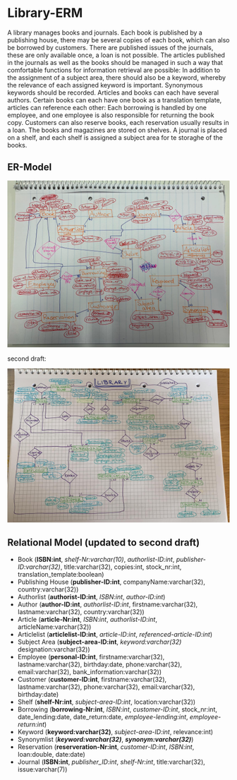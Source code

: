 # Library-ERM
A library manages books and journals. Each book is published by a publishing house, there may be several copies of each book, which can also be borrowed by customers. There are published issues of the journals, these are only available once, a loan is not possible.
The articles published in the journals as well as the books should be managed in such a way that comfortable functions for information retrieval are possible: In addition to the assignment of a subject area, there should also be a keyword, whereby the relevance of each assigned keyword is important. Synonymous keywords should be recorded. Articles and books can each have several authors. Certain books can each have one book as a translation template, articles can reference each other:
Each borrowing is handled by one employee, and one employee is also responsible for returning the book copy.
Customers can also reserve books, each reservation usually results in a loan. The books and magazines are stored on shelves. A journal is placed on a shelf, and each shelf is assigned a subject area for te storaghe of the books.

## ER-Model

![ER-Model](library_erm.jpeg)
 
second draft:

![Library ERM](library2.jpeg)

## Relational Model (updated to second draft)

* Book (**ISBN:int**, _shelf-Nr:varchar(10)_, _authorlist-ID:int_, _publisher-ID:varchar(32)_, title:varchar(32), copies:int, stock_nr:int, translation_template:boolean)
* Publishing House (**publisher-ID:int**, companyName:varchar(32), country:varchar(32))
* Authorlist (**authorist-ID:int**, _ISBN:int_, _author-ID:int_)
* Author (**author-ID:int**, _authorlist-ID:int_, firstname:varchar(32), lastname:varchar(32), country:varchar(32))
* Article (**article-Nr:int**, *ISBN:int*,  _authorlist-ID:int_, articleName:varchar(32))
* Articlelist (**articlelist-ID:int**, _article-ID:int_, _referenced-article-ID:int_)
* Subject Area (**subject-area-ID:int**, _keyword:varchar(32)_ designation:varchar(32))
* Employee (**personal-ID:int**, firstname:varchar(32), lastname:varchar(32), birthday:date, phone:varchar(32), email:varchar(32), bank_information:varchar(32))
* Customer (**customer-ID:int**, firstname:varchar(32), lastname:varchar(32), phone:varchar(32), email:varchar(32), birthday:date)
* Shelf (**shelf-Nr:int**, _subject-area-ID:int_, location:varchar(32))
* Borrowing (**borrowing-Nr:int**, _ISBN:int_, _customer-ID:int_, stock_nr:int, date_lending:date, date_return:date, _employee-lending:int_, _employee-return:int_)
* Keyword (**keyword:varchar(32)**, _subject-area-ID:int_, relevance:int)
* Synonymlist (**_keyword:varchar(32)_**, **_synonym:varchar(32)_**)
* Reservation (**reserveration-Nr:int**, _customer-ID:int_, _ISBN:int_, loan:double, date:date)
* Journal (**ISBN:int**, *publisher_ID:int*, *shelf-Nr:int*, title:varchar(32), issue:varchar(7))